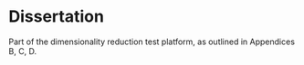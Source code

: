 # Dissertation
Part of the dimensionality reduction test platform, as outlined in Appendices B, C, D.
